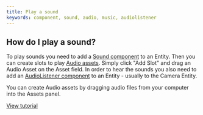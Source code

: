 ```yaml
---
title: Play a sound
keywords: component, sound, audio, music, audiolistener
---
```


## How do I play a sound?

To play sounds you need to add a [Sound component](https://developer.playcanvas.com/en/user-manual/scenes/components/sound/) to an Entity. Then you can create slots to play [Audio assets](https://developer.playcanvas.com/en/user-manual/assets/audio/). Simply click "Add Slot" and drag an Audio Asset on the Asset field. In order to hear the sounds you also need to add an [AudioListener component](https://developer.playcanvas.com/en/user-manual/scenes/components/audiolistener/) to an Entity - usually to the Camera Entity.

You can create Audio assets by dragging audio files from your computer into the Assets panel.

[View tutorial](https://developer.playcanvas.com/en/tutorials/basic-audio/)
